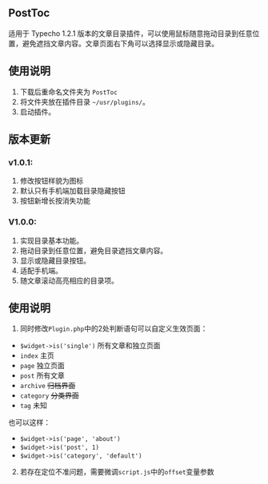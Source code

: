 ## PostToc

适用于 Typecho 1.2.1 版本的文章目录插件，可以使用鼠标随意拖动目录到任意位置，避免遮挡文章内容。文章页面右下角可以选择显示或隐藏目录。

## 使用说明

1. 下载后重命名文件夹为 `PostToc`
2. 将文件夹放在插件目录 `~/usr/plugins/`。
3. 启动插件。

## 版本更新

### v1.0.1:
1. 修改按钮样貌为图标
2. 默认只有手机端加载目录隐藏按钮
3. 按钮新增长按消失功能

### V1.0.0: 
1. 实现目录基本功能。
2. 拖动目录到任意位置，避免目录遮挡文章内容。
3. 显示或隐藏目录按钮。
4. 适配手机端。
5. 随文章滚动高亮相应的目录项。

## 使用说明

1. 同时修改`Plugin.php`中的2处判断语句可以自定义生效页面：

+ `$widget->is('single')` 所有文章和独立页面
+ `index` 主页
+ `page` 独立页面
+ `post` 所有文章
+ `archive` ~~归档界面~~
+ `category` ~~分类界面~~
+ `tag` 未知

也可以这样：

+ `$widget->is('page', 'about')`
+ `$widget->is('post', 1)`
+ `$widget->is('category', 'default')`

2. 若存在定位不准问题，需要微调`script.js`中的`offset`变量参数
